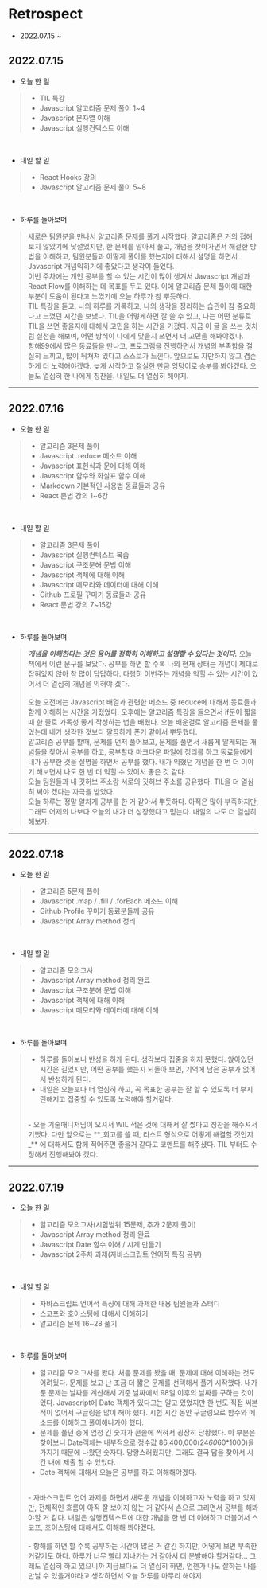 # Retrospect 
- 2022.07.15 ~

## 2022.07.15
- 오늘 한 일
> - TIL 특강<br />
> - Javascript 알고리즘 문제 풀이 1~4<br />
> - Javascript 문자열 이해<br />
> - Javascript 실행컨텍스트 이해<br />
<br />

- 내일 할 일
> - React Hooks 강의<br />
> - Javascript 알고리즘 문제 풀이 5~8<br />
<br />

- 하루를 돌아보며
> 새로운 팀원분을 만나서 알고리즘 문제를 풀기 시작했다. 알고리즘은 거의 접해보지 않았기에 낯설었지만, 한 문제를 맡아서 풀고, 개념을 찾아가면서 해결한 방법을 이해하고, 팀원분들과 어떻게 풀이를 했는지에 대해서 설명을 하면서 Javascript 개념익히기에 좋았다고 생각이 들었다. <br />
> 이번 주차에는 개인 공부를 할 수 있는 시간이 많이 생겨서 Javascript 개념과 React Flow를 이해하는 데 목표를 두고 있다. 이에 알고리즘 문제 풀이에 대한 부분이 도움이 된다고 느꼈기에 오늘 하루가 참 뿌듯하다. <br />
> TIL 특강을 듣고, 나의 하루를 기록하고, 나의 생각을 정리하는 습관이 참 중요하다고 느꼈던 시간을 보냈다. TIL을 어떻게하면 잘 쓸 수 있고, 나는 어떤 분류로 TIL을 쓰면 좋을지에 대해서 고민을 하는 시간을 가졌다. 지금 이 글 을 쓰는 것처럼 실천을 해보며, 어떤 방식이 나에게 맞을지 쓰면서 더 고민을 해봐야겠다. <br />
> 항해99에서 많은 동료들을 만나고, 프로그램을 진행하면서 개념의 부족함을 절실히 느끼고, 많이 뒤쳐져 있다고 스스로가 느낀다. 앞으로도 자만하지 않고 겸손하게 더 노력해야겠다. 늦게 시작하고 절실한 만큼 엉덩이로 승부를 봐야겠다. 오늘도 열심히 한 나에게 칭찬을. 내일도 더 열심히 해야지. <br />


-----

## 2022.07.16
- 오늘 한 일
> - 알고리즘 3문제 풀이 <br />
> - Javascript .reduce 메소드 이해 <br />
> - Javascript 표현식과 문에 대해 이해 <br />
> - Javascript 함수와 화살표 함수 이해 <br />
> - Markdown 기본적인 사용법 동료들과 공유 <br />
> - React 문법 강의 1~6강 <br />
<br />

- 내일 할 일
> - 알고리즘 3문제 풀이 <br />
> - Javascript 실행컨텍스트 복습 <br />
> - Javascript 구조분해 문법 이해 <br />
> - Javascript 객체에 대해 이해 <br />
> - Javascript 메모리와 데이터에 대해 이해<br />
> - Github 프로필 꾸미기 동료들과 공유 <br />
> - React 문법 강의 7~15강 <br />
<br />

- 하루를 돌아보며
> **_개념을 이해한다는 것은 용어를 정확히 이해하고 설명할 수 있다는 것이다._**  오늘 책에서 이런 문구를 보았다. 공부를 하면 할 수록 나의 현재 상태는 개념이 제대로 잡혀있지 않아 참 많이 답답하다. 다행히 이번주는 개념을 익힐 수 있는 시간이 있어서 더 열심히 개념을 익혀야 겠다. <br /><br />
> 오늘 오전에는 Javascript 배열과 관련한 메소드 중 reduce에 대해서 동료들과 함께 이해하는 시간을 가졌었다. 오후에는 알고리즘 특강을 들으면서 if문이 짧을 때 한 줄로 가독성 좋게 작성하는 법을 배웠다. 오늘 배운걸로 알고리즘 문제를 풀었는데 내가 생각한 것보다 깔끔하게 푼거 같아서 뿌듯했다.<br />
> 알고리즘 공부를 할때, 문제를 먼저 풀어보고, 문제를 풀면서 새롭게 알게되는 개념들을 찾아서 공부를 하고, 공부할때 마크다운 파일에 정리를 하고 동료들에게 내가 공부한 것을 설명을 하면서 공부를 했다. 내가 익혔던 개념을 한 번 더 이야기 해보면서 나도 한 번 더 익힐 수 있어서 좋은 것 같다. <br />
> 오늘 팀원들과 내 깃허브 주소랑 서로의 깃허브 주소를 공유했다. TIL을 더 열심히 써야 겠다는 자극을 받았다. <br />
> 오늘 하루는 정말 알차게 공부를 한 거 같아서 뿌듯하다. 아직은 많이 부족하지만, 그래도 어제의 나보다 오늘의 내가 더 성장했다고 믿는다. 내일의 나도 더 열심히 해보자.

-----

## 2022.07.18
- 오늘 한 일
> - 알고리즘 5문제 풀이 <br />
> - Javascript .map / .fill / .forEach 메소드 이해 <br />
> - Github Profile 꾸미기 동료분들께 공유 <br />
> - Javascript Array method 정리 <br />
<br />

- 내일 할 일
> - 알고리즘 모의고사 <br />
> - Javascript Array method 정리 완료 <br />
> - Javascript 구조분해 문법 이해 <br />
> - Javascript 객체에 대해 이해 <br />
> - Javascript 메모리와 데이터에 대해 이해<br />
<br />

- 하루를 돌아보며
> - 하루를 돌아보니 반성을 하게 된다. 생각보다 집중을 하지 못했다. 앉아있던 시간은 길었지만, 어떤 공부를 했는지 되돌아 보면, 기억에 남은 공부가 없어서 반성하게 된다. 
> - 내일은 오늘보다 더 열심히 하고, 꼭 목표한 공부는 잘 할 수 있도록 더 부지런해지고 집중할 수 있도록 노력해야 할거같다. 
> <br />
> - 오늘 기술매니저님이 오셔서 WIL 적은 것에 대해서 잘 썼다고 칭찬을 해주셔서 기뻤다. 다만 앞으로는 **_회고를 쓸 때, 리스트 형식으로 어떻게 해결할 것인지_** 에 대해서도 함께 적어주면 좋을거 같다고 코멘트를 해주셨다. TIL 부터도 수정해서 진행해봐야 겠다. 


-----

## 2022.07.19
- 오늘 한 일
> - 알고리즘 모의고사(시험범위 15문제, 추가 2문제 풀이) <br />
> - Javascript Array method 정리 완료<br />
> - Javascript Date 함수 이해 / 시계 만들기 <br />
> - Javascript 2주차 과제(자바스크립트 언어적 특징 공부)<br />
<br />

- 내일 할 일
> - 자바스크립트 언어적 특징에 대해 과제한 내용 팀원들과 스터디<br />
> - 스코프와 호이스팅에 대해서 이해하기<br />
> - 알고리즘 문제 16~28 풀기<br />
<br />

- 하루를 돌아보며
> - 알고리즘 모의고사를 봤다. 처음 문제를 봤을 때, 문제에 대해 이해하는 것도 어려웠다. 문제를 보고 난 조금 더 짧은 문제를 선택해서 풀기 시작했다. 내가 푼 문제는 날짜를 계산해서 기준 날짜에서 98일 이후의 날짜를 구하는 것이었다. Javascript에 Date 객체가 있다고는 알고 있었지만 한 번도 직접 써본 적이 없어서 구글링을 많이 해야 했다. 시험 시간 동안 구글링으로 함수와 메소드를 이해하고 풀이해나가야 했다.<br />
> - 문제를 풀던 중에 엄청 긴 숫자가 콘솔에 찍혀서 굉장히 당황했다. 이 부분은 찾아보니 Date객체는 내부적으로 정수값 86,400,000(24*60*60*1000)을 가지기 때문에 나왔던 숫자다. 당황스러웠지만, 그래도 결국 답을 찾아서 시간 내에 제출 할 수 있었다. <br />
> - Date 객체에 대해서 오늘은 공부를 하고 이해해야겠다.<br />
> <br />
> - 자바스크립트 언어 과제를 하면서 새로운 개념을 이해하고자 노력을 하고 있지만, 전체적인 흐름이 아직 잘 보이지 않는 거 같아서 손으로 그리면서 공부를 해봐야할 거 같다. 내일은 실행컨텍스트에 대한 개념을 한 번 더 이해하고 더불어서 스코프, 호이스팅에 대해서도 이해해 봐야겠다. <br />
> <br />
> - 항해를 하면 할 수록 공부하는 시간이 많은 거 같긴 하지만, 어떻게 보면 부족한거같기도 하다. 하루가 너무 빨리 지나가는 거 같아서 더 분발해야 할거같다... 그래도 열심히 하고 있으니까 지금보다도 더 열심히 하면, 언젠가 나도 잘하는 나를 만날 수 있을거야라고 생각하면서 오늘 하루를 마무리 해야지.
